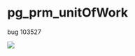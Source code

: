 # pg_prm_unitOfWork
bug 103527

[<img src="https://alexbenoit.visualstudio.com/_apis/public/build/definitions/dc6d2dea-a7c3-4342-ab48-e90024a6a4e2/3/badge">]()
